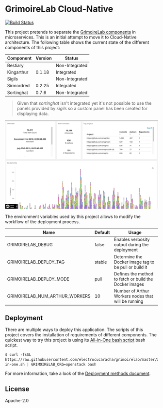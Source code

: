 # GrimoireLab Cloud-Native

[![Build Status](https://travis-ci.org/electrocucaracha/grimoirelab.png)](https://travis-ci.org/electrocucaracha/grimoirelab)

This project pretends to separate the [GrimoireLab components][1] in
microservices. This is an initial attempt to move it to Cloud-Native
architecture. The following table shows the current state of the
different components of this project:

| Component  | Version | Status         |
|------------|---------|----------------|
| Bestiary   |         | Non-Integrated |
| Kingarthur | 0.1.18  | Integrated     |
| Sigils     |         | Non-Integrated |
| Sirmordred | 0.2.25  | Integrated     |
| Sortinghat | 0.7.6   | Non-Integrated |

> Given that *sortinghat* isn't integrated yet it's not possible to
> use the panels provided by *sigils* so a custom panel has been
> created for displaying data.

![Dashboard](docs/src/img/kibiter_screenshot.png)

The environment variables used by this project allows to modify the
workflow of the deployment process.

| Name                           | Default | Usage                                                  |
|--------------------------------|---------|--------------------------------------------------------|
| GRIMOIRELAB_DEBUG              | false   | Enables verbosity output during the deployment         |
| GRIMOIRELAB_DEPLOY_TAG         | stable  | Determine the Docker image tag to be pull or build it  |
| GRIMOIRELAB_DEPLOY_MODE        | pull    | Defines the method to fetch or build the Docker images |
| GRIMOIRELAB_NUM_ARTHUR_WORKERS | 10      | Number of Arthur Workers nodes that will be running    |

## Deployment

There are multiple ways to deploy this application. The scripts
of this project covers the installation of requirements of different
components. The quickest way to try this project is using its
[All-in-One bash script](all-in-one.sh) bash script.

    $ curl -fsSL https://raw.githubusercontent.com/electrocucaracha/grimoirelab/master/all-in-one.sh | GRIMOIRELAB_ORG=openstack bash

For more information, take a look of the [Deployment methods document](docs/src/deployment.rst).

## License

Apache-2.0

[1]: https://chaoss.github.io/grimoirelab-tutorial/basics/components.html#components
